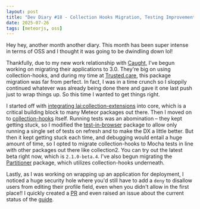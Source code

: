 ```yaml
---
layout: post
title: "Dev Diary #18 - Collection Hooks Migration, Testing Improvements, and Security Fixes"
date: 2025-07-26
tags: [meteorjs, oss]
---
```


Hey hey, another month another diary. This month has been super intense in terms of OSS and I thought it was going to be dwindling down lol! 

Thankfully, due to my new work relationship with [Caught](https://caught.nu/), I've begun working on migrating their applications to 3.0. They're big on using collection-hooks, and during my time at [Trusted.care](https://trusted.care/), this package migration was far from perfect. In fact, I was in a time crunch so I sloppily continued whatever was already being done there and gave it one last push just to wrap things up. So this time I wanted to get things right. 

I started off with [integrating lai:collection-extensions](https://github.com/meteor/meteor/pull/13830) into core, which is a critical building block to many Meteor packages out there. Then I moved on to [collection-hooks](https://github.com/Meteor-Community-Packages/meteor-collection-hooks/pull/320) itself. Running tests was an abomination – they kept getting stuck, so I modified the [test-in-browser](https://github.com/meteor/meteor/pull/13843) package to allow only running a single set of tests on refresh and to make the DX a little better. But then it kept getting stuck each time, and debugging would entail a huge amount of time, so I opted to migrate collection-hooks to Mocha tests in line with other packages out there like collection2. You can try out the latest beta right now, which is `2.1.0-beta.4`. I've also begun migrating the [Partitioner](https://github.com/Meteor-Community-Packages/meteor-partitioner/pull/38) package, which utilizes collection-hooks underneath.

Lastly, as I was working on wrapping up an application for deployment, I noticed a huge security hole where you'd still have to add a `deny` to disallow users from editing their profile field, even when you didn't allow in the first place!! I quickly created a [PR](https://github.com/meteor/meteor/issues/13866) and even raised an issue about the current status of the [guide](https://github.com/meteor/meteor/pull/13865).

